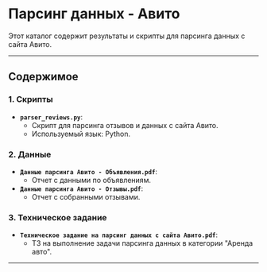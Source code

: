 # Парсинг данных - Авито

Этот каталог содержит результаты и скрипты для парсинга данных с сайта Авито.

---

## Содержимое

### 1. Скрипты
- **`parser_reviews.py`**:
  - Скрипт для парсинга отзывов и данных с сайта Авито.
  - Используемый язык: Python.

### 2. Данные
- **`Данные парсинга Авито - Объявления.pdf`**:
  - Отчет с данными по объявлениям.
- **`Данные парсинга Авито - Отзывы.pdf`**:
  - Отчет с собранными отзывами.

### 3. Техническое задание
- **`Техническое задание на парсинг данных с сайта Авито.pdf`**:
  - ТЗ на выполнение задачи парсинга данных в категории "Аренда авто".

---
